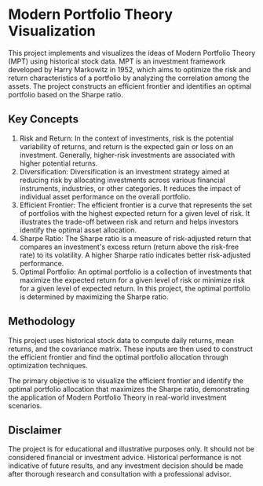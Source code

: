 # Modern Portfolio Theory Visualization

This project implements and visualizes the ideas of Modern Portfolio Theory (MPT) using historical stock data. MPT is an investment framework developed by Harry Markowitz in 1952, which aims to optimize the risk and return characteristics of a portfolio by analyzing the correlation among the assets. The project constructs an efficient frontier and identifies an optimal portfolio based on the Sharpe ratio.

## Key Concepts

1. Risk and Return: In the context of investments, risk is the potential variability of returns, and return is the expected gain or loss on an investment. Generally, higher-risk investments are associated with higher potential returns.
2. Diversification: Diversification is an investment strategy aimed at reducing risk by allocating investments across various financial instruments, industries, or other categories. It reduces the impact of individual asset performance on the overall portfolio.
3. Efficient Frontier: The efficient frontier is a curve that represents the set of portfolios with the highest expected return for a given level of risk. It illustrates the trade-off between risk and return and helps investors identify the optimal asset allocation.
4. Sharpe Ratio: The Sharpe ratio is a measure of risk-adjusted return that compares an investment's excess return (return above the risk-free rate) to its volatility. A higher Sharpe ratio indicates better risk-adjusted performance.
5. Optimal Portfolio: An optimal portfolio is a collection of investments that maximize the expected return for a given level of risk or minimize risk for a given level of expected return. In this project, the optimal portfolio is determined by maximizing the Sharpe ratio.

## Methodology

This project uses historical stock data to compute daily returns, mean returns, and the covariance matrix. These inputs are then used to construct the efficient frontier and find the optimal portfolio allocation through optimization techniques.

The primary objective is to visualize the efficient frontier and identify the optimal portfolio allocation that maximizes the Sharpe ratio, demonstrating the application of Modern Portfolio Theory in real-world investment scenarios.

## Disclaimer

The project is for educational and illustrative purposes only. It should not be considered financial or investment advice. Historical performance is not indicative of future results, and any investment decision should be made after thorough research and consultation with a professional advisor.